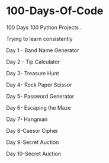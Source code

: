 # 100-Days-Of-Code
100 Days 100 Python Projects .

Trying to learn consistently

Day 1 - Band Name Generator 

Day 2 - Tip Calculator 

Day 3- Treasure Hunt

Day 4- Rock Paper Scissor 

Day 5- Password Generator 

Day 6- Escaping the Maze

Day 7- Hangman

Day 8-Caesor Cipher

Day 9-Secret Auction

Day 10-Secret Auction

